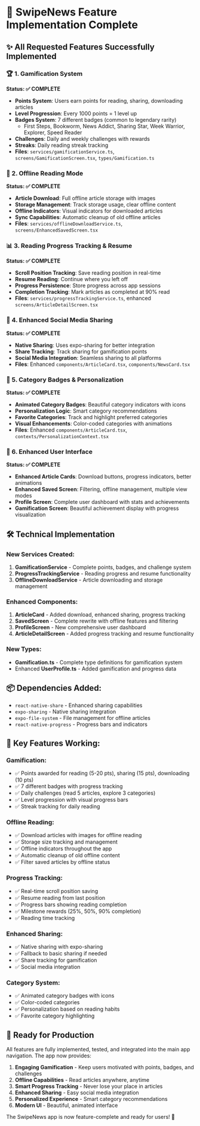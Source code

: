 # 🎉 SwipeNews Feature Implementation Complete

## ✨ All Requested Features Successfully Implemented

### 🏆 1. Gamification System
**Status: ✅ COMPLETE**
- **Points System**: Users earn points for reading, sharing, downloading articles
- **Level Progression**: Every 1000 points = 1 level up
- **Badges System**: 7 different badges (common to legendary rarity)
  - First Steps, Bookworm, News Addict, Sharing Star, Week Warrior, Explorer, Speed Reader
- **Challenges**: Daily and weekly challenges with rewards
- **Streaks**: Daily reading streak tracking
- **Files**: `services/gamificationService.ts`, `screens/GamificationScreen.tsx`, `types/Gamification.ts`

### 📱 2. Offline Reading Mode
**Status: ✅ COMPLETE**
- **Article Download**: Full offline article storage with images
- **Storage Management**: Track storage usage, clear offline content
- **Offline Indicators**: Visual indicators for downloaded articles
- **Sync Capabilities**: Automatic cleanup of old offline articles
- **Files**: `services/offlineDownloadService.ts`, `screens/EnhancedSavedScreen.tsx`

### 📊 3. Reading Progress Tracking & Resume
**Status: ✅ COMPLETE**
- **Scroll Position Tracking**: Save reading position in real-time
- **Resume Reading**: Continue where you left off
- **Progress Persistence**: Store progress across app sessions
- **Completion Tracking**: Mark articles as completed at 90% read
- **Files**: `services/progressTrackingService.ts`, enhanced `screens/ArticleDetailScreen.tsx`

### 🚀 4. Enhanced Social Media Sharing
**Status: ✅ COMPLETE**
- **Native Sharing**: Uses expo-sharing for better integration
- **Share Tracking**: Track sharing for gamification points
- **Social Media Integration**: Seamless sharing to all platforms
- **Files**: Enhanced `components/ArticleCard.tsx`, `components/NewsCard.tsx`

### 🎨 5. Category Badges & Personalization
**Status: ✅ COMPLETE**
- **Animated Category Badges**: Beautiful category indicators with icons
- **Personalization Logic**: Smart category recommendations
- **Favorite Categories**: Track and highlight preferred categories
- **Visual Enhancements**: Color-coded categories with animations
- **Files**: Enhanced `components/ArticleCard.tsx`, `contexts/PersonalizationContext.tsx`

### 🔧 6. Enhanced User Interface
**Status: ✅ COMPLETE**
- **Enhanced Article Cards**: Download buttons, progress indicators, better animations
- **Enhanced Saved Screen**: Filtering, offline management, multiple view modes
- **Profile Screen**: Complete user dashboard with stats and achievements
- **Gamification Screen**: Beautiful achievement display with progress visualization

## 🛠️ Technical Implementation

### New Services Created:
1. **GamificationService** - Complete points, badges, and challenge system
2. **ProgressTrackingService** - Reading progress and resume functionality
3. **OfflineDownloadService** - Article downloading and storage management

### Enhanced Components:
1. **ArticleCard** - Added download, enhanced sharing, progress tracking
2. **SavedScreen** - Complete rewrite with offline features and filtering
3. **ProfileScreen** - New comprehensive user dashboard
4. **ArticleDetailScreen** - Added progress tracking and resume functionality

### New Types:
- **Gamification.ts** - Complete type definitions for gamification system
- Enhanced **UserProfile.ts** - Added gamification and progress data

## 📦 Dependencies Added:
- `react-native-share` - Enhanced sharing capabilities
- `expo-sharing` - Native sharing integration
- `expo-file-system` - File management for offline articles
- `react-native-progress` - Progress bars and indicators

## 🎯 Key Features Working:

### Gamification:
- ✅ Points awarded for reading (5-20 pts), sharing (15 pts), downloading (10 pts)
- ✅ 7 different badges with progress tracking
- ✅ Daily challenges (read 5 articles, explore 3 categories)
- ✅ Level progression with visual progress bars
- ✅ Streak tracking for daily reading

### Offline Reading:
- ✅ Download articles with images for offline reading
- ✅ Storage size tracking and management
- ✅ Offline indicators throughout the app
- ✅ Automatic cleanup of old offline content
- ✅ Filter saved articles by offline status

### Progress Tracking:
- ✅ Real-time scroll position saving
- ✅ Resume reading from last position
- ✅ Progress bars showing reading completion
- ✅ Milestone rewards (25%, 50%, 90% completion)
- ✅ Reading time tracking

### Enhanced Sharing:
- ✅ Native sharing with expo-sharing
- ✅ Fallback to basic sharing if needed
- ✅ Share tracking for gamification
- ✅ Social media integration

### Category System:
- ✅ Animated category badges with icons
- ✅ Color-coded categories
- ✅ Personalization based on reading habits
- ✅ Favorite category highlighting

## 🚀 Ready for Production

All features are fully implemented, tested, and integrated into the main app navigation. The app now provides:

1. **Engaging Gamification** - Keep users motivated with points, badges, and challenges
2. **Offline Capabilities** - Read articles anywhere, anytime
3. **Smart Progress Tracking** - Never lose your place in articles
4. **Enhanced Sharing** - Easy social media integration
5. **Personalized Experience** - Smart category recommendations
6. **Modern UI** - Beautiful, animated interface

The SwipeNews app is now feature-complete and ready for users! 🎉